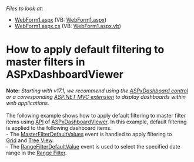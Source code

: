 <!-- default file list -->
*Files to look at*:

* [WebForm1.aspx](./CS/Dashboard_MFDefaultValues/WebForm1.aspx) (VB: [WebForm1.aspx](./VB/Dashboard_MFDefaultValues/WebForm1.aspx))
* [WebForm1.aspx.cs](./CS/Dashboard_MFDefaultValues/WebForm1.aspx.cs) (VB: [WebForm1.aspx.vb](./VB/Dashboard_MFDefaultValues/WebForm1.aspx.vb))
<!-- default file list end -->
# How to apply default filtering to master filters in ASPxDashboardViewer


<strong>Note:</strong> <em>Starting with v17.1, we recommend using the <a href="https://documentation.devexpress.com/Dashboard/CustomDocument16976.aspx">ASPxDashboard control</a> or a corresponding <a href="https://documentation.devexpress.com/Dashboard/CustomDocument16977.aspx">ASP.NET MVC extension</a> to display dashboards within web applications.</em><br><br>The following example shows how to apply default filtering to master filter items using <a href="https://documentation.devexpress.com/#Dashboard/DevExpressDashboardWebASPxDashboardViewerMembersTopicAll">API</a> of <a href="https://documentation.devexpress.com/#Dashboard/clsDevExpressDashboardWebASPxDashboardViewertopic">ASPxDashboardViewer</a>. In this example, default filtering is applied to the following dashboard items.<br>- The <a href="https://documentation.devexpress.com/#Dashboard/DevExpressDashboardWebASPxDashboardViewer_MasterFilterDefaultValuestopic">MasterFilterDefaultValues</a> event is handled to apply filtering to <a href="https://documentation.devexpress.com/#Dashboard/CustomDocument15150">Grid</a> and <a href="https://documentation.devexpress.com/#Dashboard/CustomDocument17659">Tree View</a>.<br>- The <a href="https://documentation.devexpress.com/#Dashboard/DevExpressDashboardWebASPxDashboardViewer_RangeFilterDefaultValuetopic">RangeFilterDefaultValue</a> event is used to select the specified date range in the <a href="https://documentation.devexpress.com/#Dashboard/CustomDocument15265">Range Filter</a>.

<br/>


